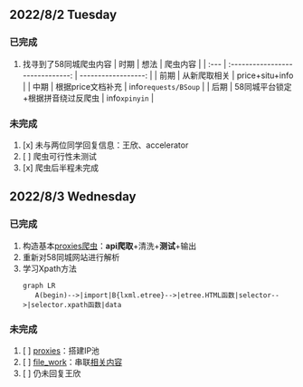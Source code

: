 ## 2022/8/2 Tuesday
### 已完成
1. 找寻到了58同城爬虫内容
    | 时期 |               想法                |             爬虫内容 |
    | :--- | :------------------------------: | ------------------: |
    | 前期 |           从新爬取相关            |      price+situ+info |
    | 中期 |         根据price文档补充         | info`requests/BSoup` |
    | 后期 | 58同城平台锁定+根据拼音绕过反爬虫 |        info`xpinyin` |
### 未完成
1. [x] 未与两位同学回复信息：王欣、accelerator
2. [ ] 爬虫可行性未测试
3. [x] 爬虫后半程未完成


## 2022/8/3 Wednesday
### 已完成
1. 构造基本[proxies爬虫](../../../project/本研/pack2/_3info/_4proxies_get.py)：**api爬取**+清洗+**测试**+输出
2. 重新对58同城网站进行解析
3. 学习Xpath方法
   ```mermaid
   graph LR
      A(begin)-->|import|B{lxml.etree}-->|etree.HTML函数|selector-->|selector.xpath函数|data
   ```
<!-- 1. 基本词性
   | 结构     |       内容        | 一般用词 |
   | :------- | :---------------: | -------: |
   | **主语** |       主动        |        n |
   | **谓语** |     关系/动作     |        v |
   | **宾语** |       被动        |        n |
   | 定语     | 形容**主语/宾语** |    adj的 |
   | 状语     |   形容**谓语**    |    adv得 |
   | 补语     | 补充说明**宾语**  |          |
1. 常用介词充当状语：over
2. 句式
   1. 简单句
      1. **主**+**谓**+**宾**++补+状+定
      2. 主+系+表
   2. 问句
      1. 一般疑问句：be/情态动词+主语+宾语/表语
      2. 特殊疑问句：header+一般疑问句 -->
### 未完成
1. [ ] [proxies](../../../project/本研/pack2/_3info/_4proxies_get.py)：搭建IP池
2. [ ] [file_work](../../../project/本研/pack/_4output/file_work.py)：串联[相关内容](../../../project/本研/README/README.md/#2-问题)
3. [ ] 仍未回复王欣